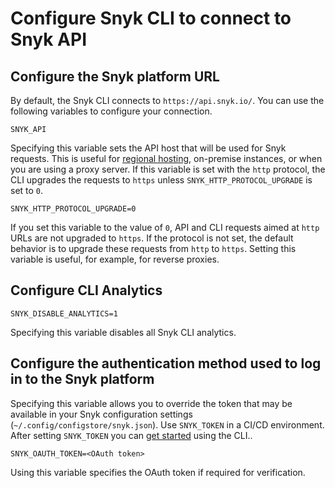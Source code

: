 # Configure Snyk CLI to connect to Snyk API

## **Configure the Snyk platform URL**

By default, the Snyk CLI connects to `https://api.snyk.io/`. You can use the following variables to configure your connection.

`SNYK_API`

Specifying this variable sets the API host that will be used for Snyk requests. This is useful for [regional hosting](../../working-with-snyk/regional-hosting-and-data-residency.md#cli-and-ci-pipelines-urls), on-premise instances, or when you are using a proxy server. If this variable is set with the `http` protocol, the CLI upgrades the requests to `https` unless `SNYK_HTTP_PROTOCOL_UPGRADE` is set to `0`.

`SNYK_HTTP_PROTOCOL_UPGRADE=0`

If you set this variable to the value of `0`, API and CLI requests aimed at `http` URLs are not upgraded to `https`. If the protocol is not set, the default behavior is to upgrade these requests from `http` to `https`. Setting this variable is useful, for example, for reverse proxies.

## **Configure CLI Analytics**

`SNYK_DISABLE_ANALYTICS=1`

Specifying this variable disables all Snyk CLI analytics.

## **Configure the authentication method used to log in to the Snyk platform**

Specifying this variable allows you to override the token that may be available in your Snyk configuration settings (`~/.config/configstore/snyk.json`). Use `SNYK_TOKEN` in a CI/CD environment. After setting `SNYK_TOKEN` you can [get started](../getting-started-with-the-snyk-cli.md) using the CLI..

`SNYK_OAUTH_TOKEN=<OAuth token>`

Using this variable specifies the OAuth token if required for verification.
